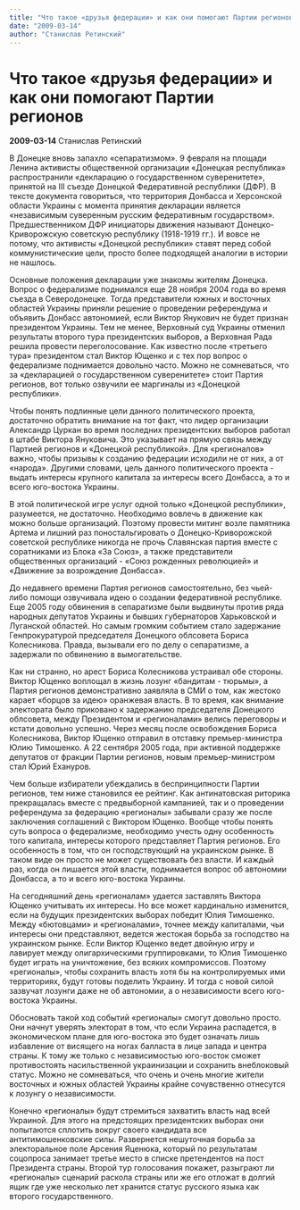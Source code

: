 ```yaml
---
title: "Что такое «друзья федерации» и как они помогают Партии регионов"
date: "2009-03-14"
author: "Станислав Ретинский"
---
```


# Что такое «друзья федерации» и как они помогают Партии регионов

**2009-03-14** Станислав Ретинский

В Донецке вновь запахло «сепаратизмом». 9 февраля на площади Ленина активисты общественной организации «Донецкая республика» распространили «декларацию о государственном суверенитете», принятой на III съезде Донецкой Федеративной республики (ДФР). В тексте документа говориться, что территория Донбасса и Херсонской области Украины с момента принятия декларации является «независимым суверенным русским федеративным государством». Предшественником ДФР инициаторы движения называют Донецко-Криворожскую советскую республику (1918-1919 гг.). И вовсе не потому, что активисты «Донецкой республики» ставят перед собой коммунистические цели, просто более подходящей аналогии в истории не нашлось.

Основные положения декларации уже знакомы жителям Донецка. Вопрос о федерализме поднимался еще 28 ноября 2004 года во время съезда в Северодонецке. Тогда представители южных и восточных областей Украины приняли решение о проведении референдума и объявить Донбасс автономией, если Виктор Янукович не будет признан президентом Украины. Тем не менее, Верховный суд Украины отменил результаты второго тура президентских выборов, а Верховная Рада решила провести переголосование. Как известно после «третьего тура» президентом стал Виктор Ющенко и с тех пор вопрос о федерализме поднимается довольно часто. Можно не сомневаться, что за «декларацией о государственном суверенитете» стоит Партия регионов, вот только озвучили ее маргиналы из «Донецкой республики».

Чтобы понять подлинные цели данного политического проекта, достаточно обратить внимание на тот факт, что лидер организации Александр Цуркан во время последних президентских выборов работал в штабе Виктора Януковича. Это указывает на прямую связь между Партией регионов и «Донецкой республикой». Для «регионалов» важно, чтобы призывы к созданию федерации исходили не от них, а от «народа». Другими словами, цель данного политического проекта - выдать интересы крупного капитала за интересы всего Донбасса, а то и всего юго-востока Украины.

В этой политической игре услуг одной только «Донецкой республики», разумеется, не достаточно. Необходимо вовлечь в движение как можно больше организаций. Поэтому провести митинг возле памятника Артема и лишний раз поностальгировать о Донецко-Криворожской советской республике никогда не прочь Славянская партия вместе с соратниками из Блока «За Союз», а также представители общественных организаций - «Союз рожденных революцией» и «Движение за возрождение Донбасса».

До недавнего времени Партия регионов самостоятельно, без чьей-либо помощи озвучивала идею о создании федеративной республике. Еще 2005 году обвинения в сепаратизме были выдвинуты против ряда народных депутатов Украины и бывших губернаторов Харьковской и Луганской областей. Но самым громким событием стало задержание Генпрокуратурой председателя Донецкого облсовета Бориса Колесникова. Правда, вызывали его по делу о сепаратизме, а задержали по обвинению в вымогательстве.

Как ни странно, но арест Бориса Колесникова устраивал обе стороны. Виктор Ющенко воплощал в жизнь лозунг «бандитам - тюрьмы», а Партия регионов демонстративно заявляла в СМИ о том, как жестоко карает «борцов за идею» оранжевая власть. В то время, как внимание электората было приковано к задержанию председателя Донецкого облсовета, между Президентом и «регионалами» велись переговоры и кстати довольно успешно. Через месяц после освобождения Бориса Колесникова, Виктор Ющенко отправил в отставку премьер-министра Юлию Тимошенко. А 22 сентября 2005 года, при активной поддержке депутатов от фракции Партии регионов, новым премьер-министром стал Юрий Ехануров.

Чем больше избиратели убеждались в беспринципности Партии регионов, тем ниже становился ее рейтинг. Как антинатовская риторика прекращалась вместе с предвыборной кампанией, так и о проведении референдума за федерацию «регионалы» забывали сразу же после заключения соглашений с Виктором Ющенко. Вообще чтобы понять суть вопроса о федерализме, необходимо учесть одну особенность того капитала, интересы которого представляет Партия регионов. Его особенность в том, что он господствующий на украинском рынке. В таком виде он просто не может существовать без власти. И каждый раз, когда он лишается этой власти, поднимается вопрос об автономии Донбасса, а то и всего юго-востока Украины.

На сегодняшний день «регионалам» удается заставлять Виктора Ющенко учитывать их интересы. Но все может кардинально изменится, если на будущих президентских выборах победит Юлия Тимошенко. Между «бютовцами» и «регионалами», точнее между капиталами, чьи интересы они представляют, ведется жестокая борьба за господство на украинском рынке. Если Виктор Ющенко ведет двойную игру и лавирует между олигархическими группировками, то Юлия Тимошенко будет играть на уничтожение, без всяких компромиссов. Поэтому «регионалы», чтобы сохранить власть хотя бы на контролируемых ими территориях, будут готовы поделить Украину. И тогда с новой силой зазвучат лозунги даже не об автономии, а о независимости всего юго-востока Украины.

Обосновать такой ход событий «регионалы» смогут довольно просто. Они начнут уверять электорат в том, что если Украина распадется, в экономическом плане для юго-востока это будет означать лишь избавление от висящего на ногах балласта в лице запада и центра страны. К тому же только с независимостью юго-восток сможет противостоять насильственной украинизации и сохранить внеблоковый статус. Можно не сомневаться, что очень и очень многие жители восточных и южных областей Украины крайне сочувственно отнесутся к лозунгу о независимости.

Конечно «регионалы» будут стремиться захватить власть над всей Украиной. Для этого на предстоящих президентских выборах они попытаются сплотить вокруг своего кандидата все антитимошенковские силы. Развернется нешуточная борьба за электоральное поле Арсения Яценюка, который по результатам соцопроса занимает третье место в списке претендентов на пост Президента страны. Второй тур голосования покажет, разыграют ли «регионалы» сценарий раскола страны или же его отложат в долгий ящик где уже несколько лет хранится статус русского языка как второго государственного.